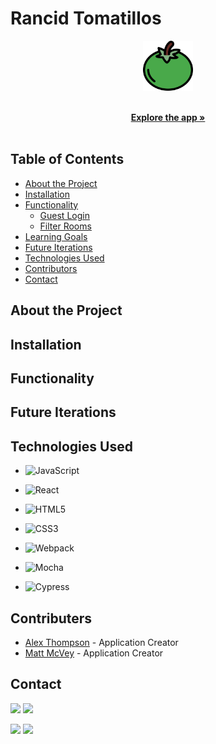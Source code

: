 <h1 align="left">Rancid Tomatillos</h1>

<p align="center">
  <a href="https://github.com/alexthompson207/rancid-tomatillos">
    <img src="./src/images/tomato.svg" alt="Image of a Green Tomato" width="80" height="80">
  </a>
    <p align="center">
    <br />
    <a href="https://alexthompson207.github.io/overlook/"><strong>Explore the app »</strong></a>
    <br />
    <br />
    </p>
  </p>

## Table of Contents

* [About the Project](#about-the-project)
* [Installation](#installation)
* [Functionality](#functionality)
  * [Guest Login](#guest-login-and-book-room)
  * [Filter Rooms](#filter-rooms)
* [Learning Goals](#learning-goals)
* [Future Iterations](#future-iterations)
* [Technologies Used](#technologies-used)
* [Contributors](#contributors)
* [Contact](#contact)


## About the Project


## Installation


## Functionality


## Future Iterations


## Technologies Used


- ![JavaScript](https://img.shields.io/badge/javascript%20-%23323330.svg?&style=for-the-badge&logo=javascript&logoColor=%23F7DF1E)

- ![React](https://img.shields.io/badge/react%20-%2320232a.svg?&style=for-the-badge&logo=react&logoColor=%2361DAFB)

- ![HTML5](https://img.shields.io/badge/html5%20-%23E34F26.svg?&style=for-the-badge&logo=html5&logoColor=white)

- ![CSS3](https://img.shields.io/badge/css3%20-%231572B6.svg?&style=for-the-badge&logo=css3&logoColor=white)

- ![Webpack](https://img.shields.io/badge/webpack%20-%238DD6F9.svg?&style=for-the-badge&logo=webpack&logoColor=black)

- ![Mocha](https://img.shields.io/badge/-mocha-%238D6748?&style=for-the-badge&logo=mocha&logoColor=white)

- ![Cypress](https://img.shields.io/badge/cypress%20-%17202C.svg?&style=for-the-badge&logo=cypress&logoColor=white)

## Contributers
* [Alex Thompson](https://github.com/alexthompson207) - Application Creator
* [Matt McVey](https://github.com/mattmcvey) - Application Creator


## Contact

[<img src="https://img.shields.io/badge/LinkedIn-alex--thompson-informational?style=for-the-badge&labelColor=black&logo=linkedin&logoColor=0077b5&&color=0077b5"/>][linkedin]
[<img src="https://img.shields.io/badge/Github-AlexThompson207-informational?style=for-the-badge&labelColor=black&logo=github&color=8B0BD5"/>][github]

[<img src="https://img.shields.io/badge/LinkedIn-matt--mcvey-informational?style=for-the-badge&labelColor=black&logo=linkedin&logoColor=0077b5&&color=0077b5"/>][linkedin2]
[<img src="https://img.shields.io/badge/Github-mattmcvey-informational?style=for-the-badge&labelColor=black&logo=github&color=8B0BD5"/>][github2]



<!-- Personal Definitions  -->

[linkedin]: https://www.linkedin.com/in/alex-thompson-he-him/
[github]: https://github.com/alexthompson207
[linkedin2]: https://www.linkedin.com/in/matt-mcvey-810a7256/
[github2]: https://github.com/mattmcvey
